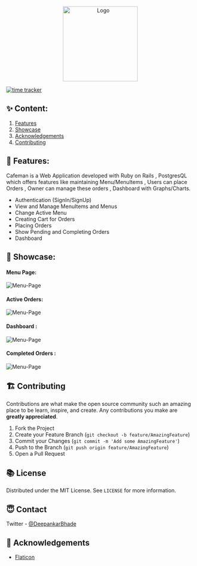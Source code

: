 <br />
<p align="center">
    <img src="media/logo.svg" alt="Logo" width="200" >
</p>

[![time tracker](https://wakatime.com/badge/github/Deep-Codes/cafeman.svg)](https://wakatime.com/badge/github/Deep-Codes/cafeman)

## ✨ Content:

1. [Features](#features)
2. [Showcase](#showcase)
3. [Acknowledgements](#acknowledgements)
4. [Contributing](#contributing)

## 🥳 Features:

Cafeman is a Web Application developed with Ruby on Rails , PostgresQL which offers features like maintaining Menu/MenuItems , Users can place Orders , Owner can manage these orders , Dashboard with Graphs/Charts.

- Authentication (SignIn/SignUp)
- View and Manage MenuItems and Menus
- Change Active Menu
- Creating Cart for Orders
- Placing Orders
- Show Pending and Completing Orders
- Dashboard

## 🌈 Showcase:

#### Menu Page:

![Menu-Page](/media/menu-page.png)

#### Active Orders:

![Menu-Page](/media/active-page.png)

#### Dashboard :

![Menu-Page](/media/dash-page.png)

#### Completed Orders :

![Menu-Page](/media/completed-page.png)

## 🏗 Contributing

Contributions are what make the open source community such an amazing place to be learn, inspire, and create. Any contributions you make are **greatly appreciated**.

1. Fork the Project
2. Create your Feature Branch (`git checkout -b feature/AmazingFeature`)
3. Commit your Changes (`git commit -m 'Add some AmazingFeature'`)
4. Push to the Branch (`git push origin feature/AmazingFeature`)
5. Open a Pull Request

## 📚 License

Distributed under the MIT License. See `LICENSE` for more information.

## 😇 Contact

Twitter - [@DeepankarBhade](https://twitter.com/DeepankarBhade)

<!-- ACKNOWLEDGEMENTS -->

## 📖 Acknowledgements

- [Flaticon](https://www.flaticon.com/)
